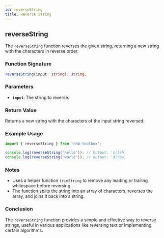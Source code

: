 ```yaml
---
id: reverseString  
title: Reverse String  
---
```


## reverseString

The `reverseString` function reverses the given string, returning a new string with the characters in reverse order.

### Function Signature

```typescript
reverseString(input: string): string;
```

### Parameters

- **`input`**: The string to reverse.

### Return Value

Returns a new string with the characters of the input string reversed.

### Example Usage

```typescript
import { reverseString } from 'nhb-toolbox';

console.log(reverseString('hello')); // Output: 'olleh'
console.log(reverseString('world')); // Output: 'dlrow'
```

### Notes

- Uses a helper function `trimString` to remove any leading or trailing whitespace before reversing.
- The function splits the string into an array of characters, reverses the array, and joins it back into a string.

### Conclusion

The `reverseString` function provides a simple and effective way to reverse strings, useful in various applications like reversing text or implementing certain algorithms.
